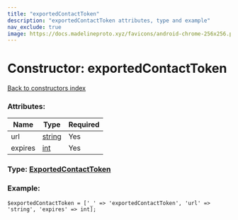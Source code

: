 ```yaml
---
title: "exportedContactToken"
description: "exportedContactToken attributes, type and example"
nav_exclude: true
image: https://docs.madelineproto.xyz/favicons/android-chrome-256x256.png
---
```

# Constructor: exportedContactToken  
[Back to constructors index](/API_docs/constructors/index.html)



### Attributes:

| Name     |    Type       | Required |
|----------|---------------|----------|
|url|[string](/API_docs/types/string.html) | Yes|
|expires|[int](/API_docs/types/int.html) | Yes|



### Type: [ExportedContactToken](/API_docs/types/ExportedContactToken.html)


### Example:

```
$exportedContactToken = ['_' => 'exportedContactToken', 'url' => 'string', 'expires' => int];
```  
